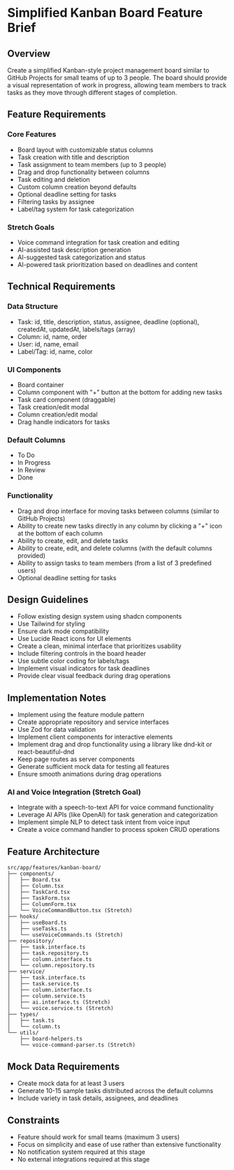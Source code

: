 # Simplified Kanban Board Feature Brief

## Overview
Create a simplified Kanban-style project management board similar to GitHub Projects for small teams of up to 3 people. The board should provide a visual representation of work in progress, allowing team members to track tasks as they move through different stages of completion.

## Feature Requirements

### Core Features
- Board layout with customizable status columns
- Task creation with title and description
- Task assignment to team members (up to 3 people)
- Drag and drop functionality between columns
- Task editing and deletion
- Custom column creation beyond defaults
- Optional deadline setting for tasks
- Filtering tasks by assignee
- Label/tag system for task categorization

### Stretch Goals
- Voice command integration for task creation and editing
- AI-assisted task description generation
- AI-suggested task categorization and status
- AI-powered task prioritization based on deadlines and content

## Technical Requirements

### Data Structure
- Task: id, title, description, status, assignee, deadline (optional), createdAt, updatedAt, labels/tags (array)
- Column: id, name, order
- User: id, name, email
- Label/Tag: id, name, color

### UI Components
- Board container
- Column component with "+" button at the bottom for adding new tasks
- Task card component (draggable)
- Task creation/edit modal
- Column creation/edit modal
- Drag handle indicators for tasks

### Default Columns
- To Do
- In Progress
- In Review
- Done

### Functionality
- Drag and drop interface for moving tasks between columns (similar to GitHub Projects)
- Ability to create new tasks directly in any column by clicking a "+" icon at the bottom of each column
- Ability to create, edit, and delete tasks
- Ability to create, edit, and delete columns (with the default columns provided)
- Ability to assign tasks to team members (from a list of 3 predefined users)
- Optional deadline setting for tasks

## Design Guidelines
- Follow existing design system using shadcn components
- Use Tailwind for styling
- Ensure dark mode compatibility
- Use Lucide React icons for UI elements
- Create a clean, minimal interface that prioritizes usability
- Include filtering controls in the board header
- Use subtle color coding for labels/tags
- Implement visual indicators for task deadlines
- Provide clear visual feedback during drag operations

## Implementation Notes
- Implement using the feature module pattern
- Create appropriate repository and service interfaces
- Use Zod for data validation
- Implement client components for interactive elements
- Implement drag and drop functionality using a library like dnd-kit or react-beautiful-dnd
- Keep page routes as server components
- Generate sufficient mock data for testing all features
- Ensure smooth animations during drag operations

### AI and Voice Integration (Stretch Goal)
- Integrate with a speech-to-text API for voice command functionality
- Leverage AI APIs (like OpenAI) for task generation and categorization
- Implement simple NLP to detect task intent from voice input
- Create a voice command handler to process spoken CRUD operations

## Feature Architecture
```
src/app/features/kanban-board/
├── components/
│   ├── Board.tsx
│   ├── Column.tsx
│   ├── TaskCard.tsx
│   ├── TaskForm.tsx
│   ├── ColumnForm.tsx
│   └── VoiceCommandButton.tsx (Stretch)
├── hooks/
│   ├── useBoard.ts
│   ├── useTasks.ts
│   └── useVoiceCommands.ts (Stretch)
├── repository/
│   ├── task.interface.ts
│   ├── task.repository.ts
│   ├── column.interface.ts
│   └── column.repository.ts
├── service/
│   ├── task.interface.ts
│   ├── task.service.ts
│   ├── column.interface.ts
│   ├── column.service.ts
│   ├── ai.interface.ts (Stretch)
│   └── voice.service.ts (Stretch)
├── types/
│   ├── task.ts
│   └── column.ts
└── utils/
    ├── board-helpers.ts
    └── voice-command-parser.ts (Stretch)
```

## Mock Data Requirements
- Create mock data for at least 3 users
- Generate 10-15 sample tasks distributed across the default columns
- Include variety in task details, assignees, and deadlines

## Constraints
- Feature should work for small teams (maximum 3 users)
- Focus on simplicity and ease of use rather than extensive functionality
- No notification system required at this stage
- No external integrations required at this stage